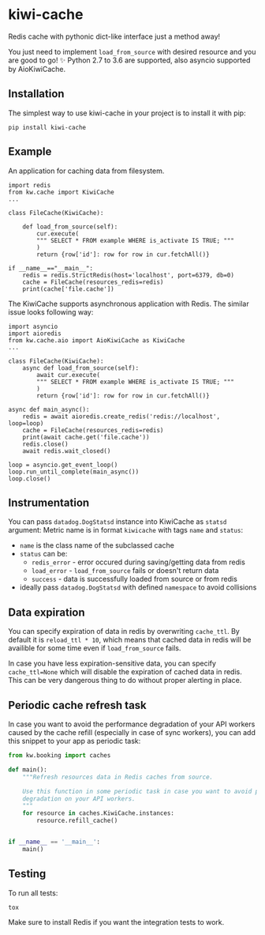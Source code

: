 # kiwi-cache

Redis cache with pythonic dict-like interface just a method away!

You just need to implement `load_from_source` with desired resource and you are good to go! ✨
Python 2.7 to 3.6 are supported, also asyncio supported by AioKiwiCache.

## Installation

The simplest way to use kiwi-cache in your project is to install it with pip:

```
pip install kiwi-cache
```

## Example

An application for caching data from filesystem.

```
import redis
from kw.cache import KiwiCache
...

class FileCache(KiwiCache):

    def load_from_source(self):
        cur.execute(
        """ SELECT * FROM example WHERE is_activate IS TRUE; """
        )
        return {row['id']: row for row in cur.fetchAll()}

if __name__=="__main__":
    redis = redis.StrictRedis(host='localhost', port=6379, db=0)
    cache = FileCache(resources_redis=redis)
    print(cache['file.cache'])
```

The KiwiCache supports asynchronous application with Redis. The similar issue looks following way:

```
import asyncio
import aioredis
from kw.cache.aio import AioKiwiCache as KiwiCache
...

class FileCache(KiwiCache):
    async def load_from_source(self):
        await cur.execute(
        """ SELECT * FROM example WHERE is_activate IS TRUE; """
        )
        return {row['id']: row for row in cur.fetchAll()}

async def main_async():
    redis = await aioredis.create_redis('redis://localhost', loop=loop)
    cache = FileCache(resources_redis=redis)
    print(await cache.get('file.cache'))
    redis.close()
    await redis.wait_closed()

loop = asyncio.get_event_loop()
loop.run_until_complete(main_async())
loop.close()
```

## Instrumentation

You can pass `datadog.DogStatsd` instance into KiwiCache as `statsd` argument:
Metric name is in format `kiwicache` with tags `name` and `status`:

- `name` is the class name of the subclassed cache
- `status` can be:
  - `redis_error` - error occured during saving/getting data from redis
  - `load_error` - `load_from_source` fails or doesn't return data
  - `success` - data is successfully loaded from source or from redis
- ideally pass `datadog.DogStatsd` with defined `namespace` to avoid collisions

## Data expiration

You can specify expiration of data in redis by overwriting `cache_ttl`. By default it is `reload_ttl * 10`,
which means that cached data in redis will be availible for some time even if `load_from_source` fails.

In case you have less expiration-sensitive data, you can specify `cache_ttl=None` which will disable
the expiration of cached data in redis. This can be very dangerous thing to do without proper alerting in place.

## Periodic cache refresh task

In case you want to avoid the performance degradation of your API workers caused
by the cache refill (especially in case of sync workers), you can add this snippet to your app as periodic task:

```python
from kw.booking import caches

def main():
    """Refresh resources data in Redis caches from source.

    Use this function in some periodic task in case you want to avoid performance
    degradation on your API workers.
    """
    for resource in caches.KiwiCache.instances:
        resource.refill_cache()


if __name__ == '__main__':
    main()
```

## Testing

To run all tests:

```
tox
```

Make sure to install Redis if you want the integration tests to work.

